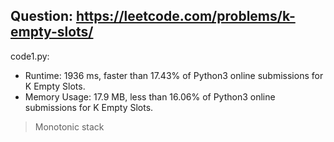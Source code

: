 ## Question: https://leetcode.com/problems/k-empty-slots/

code1.py:
* Runtime: 1936 ms, faster than 17.43% of Python3 online submissions for K Empty Slots.
* Memory Usage: 17.9 MB, less than 16.06% of Python3 online submissions for K Empty Slots.
> Monotonic stack